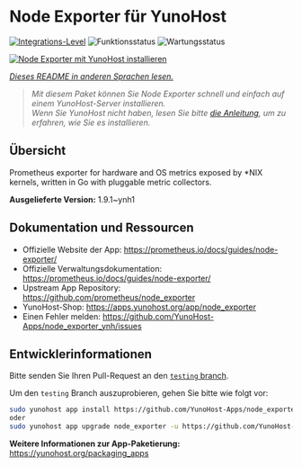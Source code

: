 <!--
N.B.: Diese README wurde automatisch von <https://github.com/YunoHost/apps/tree/master/tools/readme_generator> generiert.
Sie darf NICHT von Hand bearbeitet werden.
-->

# Node Exporter für YunoHost

[![Integrations-Level](https://apps.yunohost.org/badge/integration/node_exporter)](https://ci-apps.yunohost.org/ci/apps/node_exporter/)
![Funktionsstatus](https://apps.yunohost.org/badge/state/node_exporter)
![Wartungsstatus](https://apps.yunohost.org/badge/maintained/node_exporter)

[![Node Exporter mit YunoHost installieren](https://install-app.yunohost.org/install-with-yunohost.svg)](https://install-app.yunohost.org/?app=node_exporter)

*[Dieses README in anderen Sprachen lesen.](./ALL_README.md)*

> *Mit diesem Paket können Sie Node Exporter schnell und einfach auf einem YunoHost-Server installieren.*  
> *Wenn Sie YunoHost nicht haben, lesen Sie bitte [die Anleitung](https://yunohost.org/install), um zu erfahren, wie Sie es installieren.*

## Übersicht

Prometheus exporter for hardware and OS metrics exposed by *NIX kernels, written in Go with pluggable metric collectors.


**Ausgelieferte Version:** 1.9.1~ynh1
## Dokumentation und Ressourcen

- Offizielle Website der App: <https://prometheus.io/docs/guides/node-exporter/>
- Offizielle Verwaltungsdokumentation: <https://prometheus.io/docs/guides/node-exporter/>
- Upstream App Repository: <https://github.com/prometheus/node_exporter>
- YunoHost-Shop: <https://apps.yunohost.org/app/node_exporter>
- Einen Fehler melden: <https://github.com/YunoHost-Apps/node_exporter_ynh/issues>

## Entwicklerinformationen

Bitte senden Sie Ihren Pull-Request an den [`testing` branch](https://github.com/YunoHost-Apps/node_exporter_ynh/tree/testing).

Um den `testing` Branch auszuprobieren, gehen Sie bitte wie folgt vor:

```bash
sudo yunohost app install https://github.com/YunoHost-Apps/node_exporter_ynh/tree/testing --debug
oder
sudo yunohost app upgrade node_exporter -u https://github.com/YunoHost-Apps/node_exporter_ynh/tree/testing --debug
```

**Weitere Informationen zur App-Paketierung:** <https://yunohost.org/packaging_apps>
